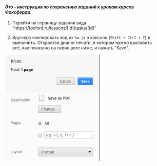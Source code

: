 #### *Это - инструкция по сохранению заданий к урокам курсов Фоксфорда.*

1) Перейти на страницу задания вида "https://foxford.ru/lessons/[id]/tasks/[id]"

2) Вручную скопировать код из `hw.js` в консоль (`Shift + Ctrl + I`) и выполнить. Откроется диалог печати, в котором нужно выставить всё, как показано на скриншоте ниже, и нажать "Save".

![Screenshot1](Screenshot_1.png)
